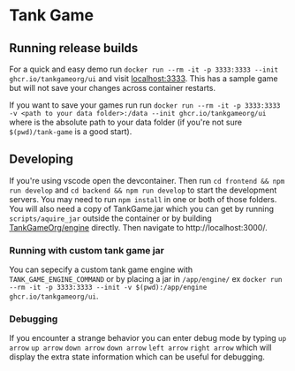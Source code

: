 # Tank Game

## Running release builds

For a quick and easy demo run `docker run --rm -it -p 3333:3333 --init ghcr.io/tankgameorg/ui` and visit [localhost:3333](http://localhost:3333/).  This has a sample game but will not save your changes across container restarts.

If you want to save your games run run `docker run --rm -it -p 3333:3333 -v <path to your data folder>:/data --init ghcr.io/tankgameorg/ui` where <path to your data folder> is the absolute path to your data folder (if you're not sure `$(pwd)/tank-game` is a good start).

## Developing

If you're using vscode open the devcontainer.  Then run `cd frontend && npm run develop` and `cd backend && npm run develop` to start the development servers.  You may need to run `npm install` in one or both of those folders.  You will also need a copy of TankGame.jar which you can get by running `scripts/aquire_jar` outside the container or by building [TankGameOrg/engine](https://github.com/TankGameOrg/engine) directly.  Then navigate to http://localhost:3000/.

### Running with custom tank game jar

You can sepecify a custom tank game engine with `TANK_GAME_ENGINE_COMMAND` or by placing a jar in `/app/engine/` ex `docker run --rm -it -p 3333:3333 --init -v $(pwd):/app/engine ghcr.io/tankgameorg/ui`.

### Debugging

If you encounter a strange behavior you can enter debug mode by typing `up arrow` `up arrow` `down arrow` `down arrow` `left arrow` `right arrow` which will display the extra state information which can be useful for debugging.
